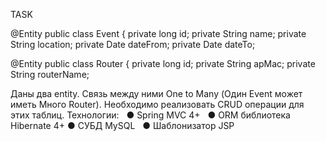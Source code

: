 TASK

@Entity
public class Event {
    private long id;
    private String name;
    private String location;
    private Date dateFrom;
    private Date dateTo;
    
@Entity
public class Router {
    private long id;
    private String apMac;
    private String routerName;

Даны два entity. Cвязь между ними  One to Many (Один Event может иметь Много Router).
Необходимо реализовать CRUD операции для этих таблиц.
Технологии:  
		●  Spring MVC 4+  
		●  ORM библиотека Hibernate 4+ 
		●  СУБД MySQL  
		●  Шаблонизатор JSP



